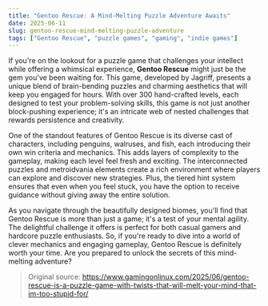 ```yaml
---
title: "Gentoo Rescue: A Mind-Melting Puzzle Adventure Awaits"
date: 2025-06-11
slug: gentoo-rescue-mind-melting-puzzle-adventure
tags: ["Gentoo Rescue", "puzzle games", "gaming", "indie games"]
---
```


If you're on the lookout for a puzzle game that challenges your intellect while offering a whimsical experience, **Gentoo Rescue** might just be the gem you've been waiting for. This game, developed by Jagriff, presents a unique blend of brain-bending puzzles and charming aesthetics that will keep you engaged for hours. With over 300 hand-crafted levels, each designed to test your problem-solving skills, this game is not just another block-pushing experience; it's an intricate web of nested challenges that rewards persistence and creativity.

One of the standout features of Gentoo Rescue is its diverse cast of characters, including penguins, walruses, and fish, each introducing their own win criteria and mechanics. This adds layers of complexity to the gameplay, making each level feel fresh and exciting. The interconnected puzzles and metroidvania elements create a rich environment where players can explore and discover new strategies. Plus, the tiered hint system ensures that even when you feel stuck, you have the option to receive guidance without giving away the entire solution.

As you navigate through the beautifully designed biomes, you'll find that Gentoo Rescue is more than just a game; it's a test of your mental agility. The delightful challenge it offers is perfect for both casual gamers and hardcore puzzle enthusiasts. So, if you're ready to dive into a world of clever mechanics and engaging gameplay, Gentoo Rescue is definitely worth your time. Are you prepared to unlock the secrets of this mind-melting adventure?

> Original source: https://www.gamingonlinux.com/2025/06/gentoo-rescue-is-a-puzzle-game-with-twists-that-will-melt-your-mind-that-im-too-stupid-for/